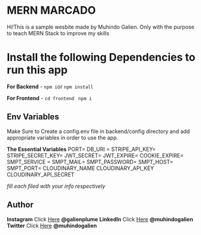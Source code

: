 # MERN MARCADO

Hi!This is a sample wesbite made by Muhindo Galien. Only with the purpose to teach MERN Stack to improve my skills

# Install the following  Dependencies to run this app

**For Backend** - `npm i`or `npm install`

**For Frontend** - `cd frontend` ` npm i`

## Env Variables

Make Sure to Create a config.env file in backend/config directory and add appropriate variables in order to use the app.

**The Essential Variables**
PORT=
DB_URI =
STRIPE_API_KEY=
STRIPE_SECRET_KEY=
JWT_SECRET=
JWT_EXPIRE=
COOKIE_EXPIRE=
SMPT_SERVICE =
SMPT_MAIL=
SMPT_PASSWORD=
SMPT_HOST=
SMPT_PORT=
CLOUDINARY_NAME
CLOUDINARY_API_KEY
CLOUDINARY_API_SECRET

_fill each filed with your info respectively_

## Author

**Instagram** Click [Here](https://www.instagram.com/galienplume) **@galienplume**
**LinkedIn** Click [Here](https://in.linkedin.com/in/meabhisingh) **@muhindogalien**
**Twitter** Click [Here](https://twitter.com/galienmuhindo) **@muhindogalien**
